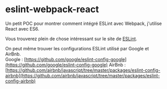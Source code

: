 # eslint-webpack-react

Un petit POC pour montrer comment intégré ESLint avec Webpack, j'utilise React avec ES6.

Vous trouverez plein de chose intéressant sur le site de [ESLint](http://eslint.org/]).

On peut même trouver les configurations ESLint utilisé par Google et AirBnb.   
Google : [https://github.com/google/eslint-config-google](https://github.com/google/eslint-config-google)
AirBnb : [https://github.com/airbnb/javascript/tree/master/packages/eslint-config-airbnb](https://github.com/airbnb/javascript/tree/master/packages/eslint-config-airbnb)
